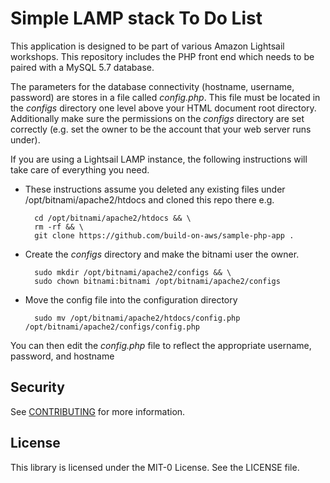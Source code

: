 # Simple LAMP stack To Do List

This application is designed to be part of various Amazon Lightsail workshops. This repository includes the PHP front end which needs to be paired with a MySQL 5.7 database.

The parameters for the database connectivity (hostname, username, password) are stores in a file called *config.php*. This file must be located in the *configs* directory one level above your HTML document root directory. Additionally make sure the permissions on the *configs* directory are set correctly (e.g. set the owner to be the account that your web server runs under).

If you are using a Lightsail LAMP instance, the following instructions will take care of everything you need.

* These instructions assume you deleted any existing files under /opt/bitnami/apache2/htdocs and cloned this repo there e.g.

        cd /opt/bitnami/apache2/htdocs && \
        rm -rf && \
        git clone https://github.com/build-on-aws/sample-php-app .

* Create the *configs* directory and make the bitnami user the owner.

        sudo mkdir /opt/bitnami/apache2/configs && \
        sudo chown bitnami:bitnami /opt/bitnami/apache2/configs

* Move the config file into the configuration directory

        sudo mv /opt/bitnami/apache2/htdocs/config.php /opt/bitnami/apache2/configs/config.php

You can then edit the *config.php* file to reflect the appropriate username, password, and hostname

## Security

See [CONTRIBUTING](CONTRIBUTING.md#security-issue-notifications) for more information.

## License

This library is licensed under the MIT-0 License. See the LICENSE file.
